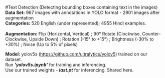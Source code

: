 #Text Detection (Detecting bounding boxes containing text in the images)
   **Data Set:** 967  images with annotations in YOLO format - 2901 images after augmentation <br/>
   **Categories:** 520 English (under represented); 4955 Hindi examples. <br/>            
   **Augmentation:** Flip (Horizontal, Vertical) ; 90° Rotate (Clockwise, Counter-Clockwise, Upside Down) ; Rotation (-15° to +15°) ; Brightness (-30% to +30%) ; Noise (Up to 5%                        of pixels)
  
   **Model:** yolov5s (https://github.com/ultralytics/yolov5) trained on our dataset. <br/>
    Run ***'yolov5s.ipynb'*** for training and inferencing. <br/>
    Use our trained weights - ***last.pt*** for inferencing. Shared here. <br/>
   
